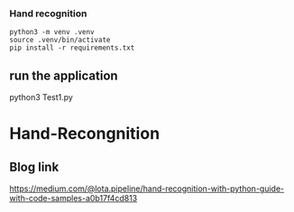 ### Hand recognition
```
python3 -m venv .venv
source .venv/bin/activate
pip install -r requirements.txt
```

## run the application
python3 Test1.py
# Hand-Recongnition
## Blog link 
https://medium.com/@lota.pipeline/hand-recognition-with-python-guide-with-code-samples-a0b17f4cd813
